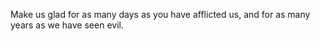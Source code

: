 Make us glad for as many days as you have afflicted us, and for as many years as we have seen evil.
